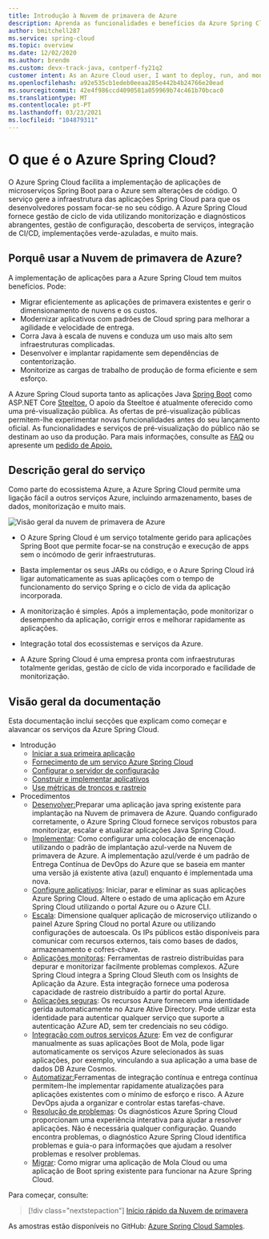 ```yaml
---
title: Introdução à Nuvem de primavera de Azure
description: Aprenda as funcionalidades e benefícios da Azure Spring Cloud para implementar e gerir aplicações java Spring em Azure.
author: bmitchell287
ms.service: spring-cloud
ms.topic: overview
ms.date: 12/02/2020
ms.author: brendm
ms.custom: devx-track-java, contperf-fy21q2
customer intent: As an Azure Cloud user, I want to deploy, run, and monitor Spring Boot microservices.
ms.openlocfilehash: a92e535cb1edeb0eeaa285e442b4b24766e20ead
ms.sourcegitcommit: 42e4f986ccd4090581a059969b74c461b70bcac0
ms.translationtype: MT
ms.contentlocale: pt-PT
ms.lasthandoff: 03/23/2021
ms.locfileid: "104879311"
---
```

# <a name="what-is-azure-spring-cloud"></a>O que é o Azure Spring Cloud?

O Azure Spring Cloud facilita a implementação de aplicações de microserviços Spring Boot para o Azure sem alterações de código.  O serviço gere a infraestrutura das aplicações Spring Cloud para que os desenvolvedores possam focar-se no seu código.  A Azure Spring Cloud fornece gestão de ciclo de vida utilizando monitorização e diagnósticos abrangentes, gestão de configuração, descoberta de serviços, integração de CI/CD, implementações verde-azuladas, e muito mais.

## <a name="why-use-azure-spring-cloud"></a>Porquê usar a Nuvem de primavera de Azure?

A implementação de aplicações para a Azure Spring Cloud tem muitos benefícios.  Pode:
* Migrar eficientemente as aplicações de primavera existentes e gerir o dimensionamento de nuvens e os custos.
* Modernizar aplicativos com padrões de Cloud spring para melhorar a agilidade e velocidade de entrega.
* Corra Java à escala de nuvens e conduza um uso mais alto sem infraestruturas complicadas.
* Desenvolver e implantar rapidamente sem dependências de contentorização.
* Monitorize as cargas de trabalho de produção de forma eficiente e sem esforço.

A Azure Spring Cloud suporta tanto as aplicações Java [Spring Boot](https://spring.io/projects/spring-boot) como ASP.NET Core [Steeltoe.](https://steeltoe.io/) O apoio da Steeltoe é atualmente oferecido como uma pré-visualização pública. As ofertas de pré-visualização públicas permitem-lhe experimentar novas funcionalidades antes do seu lançamento oficial. As funcionalidades e serviços de pré-visualização do público não se destinam ao uso da produção. Para mais informações, consulte as [FAQ](https://azure.microsoft.com/support/faq/) ou apresente um [pedido de Apoio.](../azure-portal/supportability/how-to-create-azure-support-request.md)

## <a name="service-overview"></a>Descrição geral do serviço

Como parte do ecossistema Azure, a Azure Spring Cloud permite uma ligação fácil a outros serviços Azure, incluindo armazenamento, bases de dados, monitorização e muito mais.  

  ![Visão geral da nuvem de primavera de Azure](media/spring-cloud-principles/azure-spring-cloud-overview.png)

* O Azure Spring Cloud é um serviço totalmente gerido para aplicações Spring Boot que permite focar-se na construção e execução de apps sem o incómodo de gerir infraestruturas.

* Basta implementar os seus JARs ou código, e o Azure Spring Cloud irá ligar automaticamente as suas aplicações com o tempo de funcionamento do serviço Spring e o ciclo de vida da aplicação incorporada.

* A monitorização é simples. Após a implementação, pode monitorizar o desempenho da aplicação, corrigir erros e melhorar rapidamente as aplicações. 

* Integração total dos ecossistemas e serviços da Azure.

* A Azure Spring Cloud é uma empresa pronta com infraestruturas totalmente geridas, gestão de ciclo de vida incorporado e facilidade de monitorização.

## <a name="documentation-overview"></a>Visão geral da documentação
Esta documentação inclui secções que explicam como começar e alavancar os serviços da Azure Spring Cloud.

* Introdução
    * [Iniciar a sua primeira aplicação](spring-cloud-quickstart.md)
    * [Fornecimento de um serviço Azure Spring Cloud](spring-cloud-quickstart-provision-service-instance.md)
    * [Configurar o servidor de configuração]()
    * [Construir e implementar aplicativos](spring-cloud-quickstart-deploy-apps.md)
    * [Use métricas de troncos e rastreio](spring-cloud-quickstart-logs-metrics-tracing.md)
* Procedimentos
    * [Desenvolver:](how-to-prepare-app-deployment.md)Preparar uma aplicação java spring existente para implantação na Nuvem de primavera de Azure. Quando configurado corretamente, o Azure Spring Cloud fornece serviços robustos para monitorizar, escalar e atualizar aplicações Java Spring Cloud.
    * [Implementar](spring-cloud-howto-staging-environment.md): Como configurar uma colocação de encenação utilizando o padrão de implantação azul-verde na Nuvem de primavera de Azure. A implementação azul/verde é um padrão de Entrega Contínua de DevOps do Azure que se baseia em manter uma versão já existente ativa (azul) enquanto é implementada uma nova.
    * [Configure aplicativos](spring-cloud-howto-start-stop-delete.md): Iniciar, parar e eliminar as suas aplicações Azure Spring Cloud. Altere o estado de uma aplicação em Azure Spring Cloud utilizando o portal Azure ou o Azure CLI.
    * [Escala](spring-cloud-howto-scale-manual.md): Dimensione qualquer aplicação de microserviço utilizando o painel Azure Spring Cloud no portal Azure ou utilizando configurações de autoescala. Os IPs públicos estão disponíveis para comunicar com recursos externos, tais como bases de dados, armazenamento e cofres-chave.
    * [Aplicações monitoras](spring-cloud-howto-distributed-tracing.md): Ferramentas de rastreio distribuídas para depurar e monitorizar facilmente problemas complexos. AZure Spring Cloud integra a Spring Cloud Sleuth com os Insights de Aplicação da Azure. Esta integração fornece uma poderosa capacidade de rastreio distribuído a partir do portal Azure.
    * [Aplicações seguras](spring-cloud-howto-enable-system-assigned-managed-identity.md): Os recursos Azure fornecem uma identidade gerida automaticamente no Azure Ative Directory. Pode utilizar esta identidade para autenticar qualquer serviço que suporte a autenticação AZure AD, sem ter credenciais no seu código.
    * [Integração com outros serviços Azure](spring-cloud-howto-bind-cosmos.md): Em vez de configurar manualmente as suas aplicações Boot de Mola, pode ligar automaticamente os serviços Azure selecionados às suas aplicações, por exemplo, vinculando a sua aplicação a uma base de dados DB Azure Cosmos.
    * [Automatizar:](spring-cloud-howto-cicd.md)Ferramentas de integração contínua e entrega contínua permitem-lhe implementar rapidamente atualizações para aplicações existentes com o mínimo de esforço e risco. A Azure DevOps ajuda a organizar e controlar estas tarefas-chave. 
    * [Resolução de problemas](spring-cloud-howto-self-diagnose-solve.md): Os diagnósticos Azure Spring Cloud proporcionam uma experiência interativa para ajudar a resolver aplicações. Não é necessária qualquer configuração. Quando encontra problemas, o diagnóstico Azure Spring Cloud identifica problemas e guia-o para informações que ajudam a resolver problemas e resolver problemas.
    * [Migrar](/azure/developer/java/migration/migrate-spring-boot-to-azure-spring-cloud): Como migrar uma aplicação de Mola Cloud ou uma aplicação de Boot spring existente para funcionar na Azure Spring Cloud.

 Para começar, consulte:

> [!div class="nextstepaction"]
> [Início rápido da Nuvem de primavera](spring-cloud-quickstart.md)

As amostras estão disponíveis no GitHub: [Azure Spring Cloud Samples](https://github.com/Azure-Samples/Azure-Spring-Cloud-Samples/tree/master/).